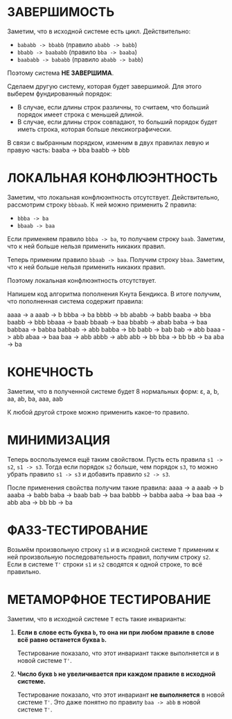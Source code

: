 # ЗАВЕРШИМОСТЬ

Заметим, что в исходной системе есть цикл. Действительно: 

- `bababb -> bbabb` (правило `ababb -> babb`)
- `bbabb -> baababb` (правило `bba -> baaba`)
- `baababb -> bababb` (правило `ababb -> babb`)

Поэтому система **НЕ ЗАВЕРШИМА**.

Сделаем другую систему, которая будет завершимой. Для этого выберем фундированный порядок: 
- В случае, если длины строк различны, то считаем, что больший порядок имеет строка с меньшей длиной. 
- В случае, если длины строк совпадают, то больший порядок будет иметь строка, которая больше лексикографически. 

В связи с выбранным порядком, изменим в двух правилах левую и правую часть:
baaba -> bba
baabb -> bbb


# ЛОКАЛЬНАЯ КОНФЛЮЭНТНОСТЬ

Заметим, что локальная конфлюэнтность отсутствует. Действительно, рассмотрим строку `bbbaab`. К ней можно применить 2 правила:

- `bbba -> ba` 
- `bbaab -> baa`

Если применяем правило `bbba -> ba`, то получаем строку `baab`. Заметим, что к ней больше нельзя применить никаких правил.

Теперь применим правило `bbaab -> baa`. Получим строку `bbaa`. Заметим, что к ней больше нельзя применить никаких правил.

Поэтому локальная конфлюэнтность отсутствует.

Напишем код алгоритма пополнения Кнута Бендикса. В итоге получим, что пополненная система содержит правила:

aaaa -> a
aaab -> b
bbba -> ba
bbbb -> bb
ababb -> babb
baaba -> bba
baabb -> bbb
bbaaa -> baab
bbaab -> baa
bbabb -> abab
baba -> baa
babbaa -> babba
babbab -> abb
babba -> bb
babb -> bab
bab -> abb
baaa -> abb
abaa -> baa
baa -> abb
abbb -> abb
abb -> bb
bba -> bb
bb -> ba
aba -> ba

# КОНЕЧНОСТЬ

Заметим, что в полученной системе будет 8 нормальных форм: 
ε, a, b, aa, ab, ba, aaa, aab


К любой другой строке можно применить какое-то правило.

# МИНИМИЗАЦИЯ

Теперь воспользуемся ещё таким свойством. Пусть есть правила `s1 -> s2`, `s1 -> s3`. Тогда если порядок `s2` больше, чем порядок `s3`, то можно убрать правило `s1 -> s3` и добавить правило `s2 -> s3`.

После применения свойства получим такие правила:
aaaa -> a
aaab -> b
aaaba -> babb
baba -> baab
bab -> baa
babbb -> babba
aaba -> baa
baa -> abb
aba -> bb
bb -> ba


# ФАЗЗ-ТЕСТИРОВАНИЕ

Возьмём произвольную строку `s1` и в исходной системе `T` применим к ней произвольную последовательность правил, получим строку `s2`. Если в системе `T'` строки `s1` и `s2` сводятся к одной строке, то всё правильно.

# МЕТАМОРФНОЕ ТЕСТИРОВАНИЕ

Заметим, что в исходной системе `T` есть такие инварианты:

1. **Если в слове есть буква `b`, то она ни при любом правиле в слове всё равно останется буква `b`.**

   Тестирование показало, что этот инвариант также выполняется и в новой системе `T'`.

2. **Число букв `b` не увеличивается при каждом правиле в исходной системе.**

   Тестирование показало, что этот инвариант **не выполняется** в новой системе `T'`. Это даже понятно по правилу `baa -> abb` в новой системе `T'`.